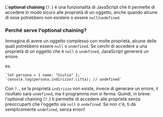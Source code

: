 L'**optional chaining** (`?.`) è una funzionalità di JavaScript che ti permette di accedere in modo sicuro alle proprietà di un oggetto, anche quando alcune di esse potrebbero non esistere o essere `null`/`undefined`.
### Perché serve l'optional chaining?
Immagina di avere un oggetto complesso con molte proprietà, alcune delle quali potrebbero essere `null` o `undefined`. Se cerchi di accedere a una proprietà di un oggetto che è `null` o `undefined`, JavaScript genererà un errore.

es.
```
`let persona = { nome: "Giulia" };`
`console.log(persona.indirizzo?.citta); // undefined`
```


Con `?.`, se la proprietà `indirizzo` non esiste, invece di generare un errore, il risultato sarà `undefined`, ma il programma non si ferma.
Quindi, in breve: l'optional chaining (`?.`) ti permette di accedere alle proprietà senza preoccuparti che l'oggetto sia `null` o `undefined`. Se non c'è, ti dà semplicemente `undefined`, senza errori!

[^1]: 
